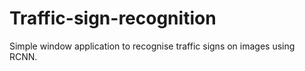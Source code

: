 # Traffic-sign-recognition
Simple window application to recognise traffic signs on images using RCNN.
